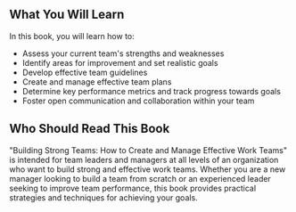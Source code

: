 
What You Will Learn
-------------------

In this book, you will learn how to:

* Assess your current team's strengths and weaknesses
* Identify areas for improvement and set realistic goals
* Develop effective team guidelines
* Create and manage effective team plans
* Determine key performance metrics and track progress towards goals
* Foster open communication and collaboration within your team

Who Should Read This Book
-------------------------

"Building Strong Teams: How to Create and Manage Effective Work Teams" is intended for team leaders and managers at all levels of an organization who want to build strong and effective work teams. Whether you are a new manager looking to build a team from scratch or an experienced leader seeking to improve team performance, this book provides practical strategies and techniques for achieving your goals.
